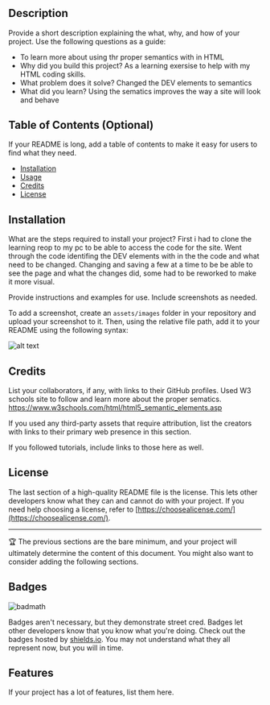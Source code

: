 # <Your-Project-Title>

## Description

Provide a short description explaining the what, why, and how of your project. Use the following questions as a guide:

- To learn more about using thr proper semantics with in HTML
- Why did you build this project? As a learning exersise to help with my HTML coding skills.
- What problem does it solve?  Changed the DEV elements to semantics
- What did you learn? Using the sematics improves the way a site will look and behave

## Table of Contents (Optional)

If your README is long, add a table of contents to make it easy for users to find what they need.

- [Installation](#installation)
- [Usage](#usage)
- [Credits](#credits)
- [License](#license)

## Installation

What are the steps required to install your project? First i had to clone the learning reop to my pc to be able to access the code for the site. Went through the code identifing the DEV elements with in the the code and what need to be changed. Changing and saving a few at a time to be be able to see the page and what the changes did, some had to be reworked to make it more visual.

Provide instructions and examples for use. Include screenshots as needed.

To add a screenshot, create an `assets/images` folder in your repository and upload your screenshot to it. Then, using the relative file path, add it to your README using the following syntax:

![alt text](assets/images/screenshot.png)

## Credits

List your collaborators, if any, with links to their GitHub profiles.  Used W3 schools site to follow and learn more about the proper sematics. https://www.w3schools.com/html/html5_semantic_elements.asp

If you used any third-party assets that require attribution, list the creators with links to their primary web presence in this section.

If you followed tutorials, include links to those here as well.

## License

The last section of a high-quality README file is the license. This lets other developers know what they can and cannot do with your project. If you need help choosing a license, refer to [https://choosealicense.com/](https://choosealicense.com/).

---

🏆 The previous sections are the bare minimum, and your project will ultimately determine the content of this document. You might also want to consider adding the following sections.

## Badges

![badmath](https://img.shields.io/github/languages/top/nielsenjared/badmath)

Badges aren't necessary, but they demonstrate street cred. Badges let other developers know that you know what you're doing. Check out the badges hosted by [shields.io](https://shields.io/). You may not understand what they all represent now, but you will in time.

## Features

If your project has a lot of features, list them here.